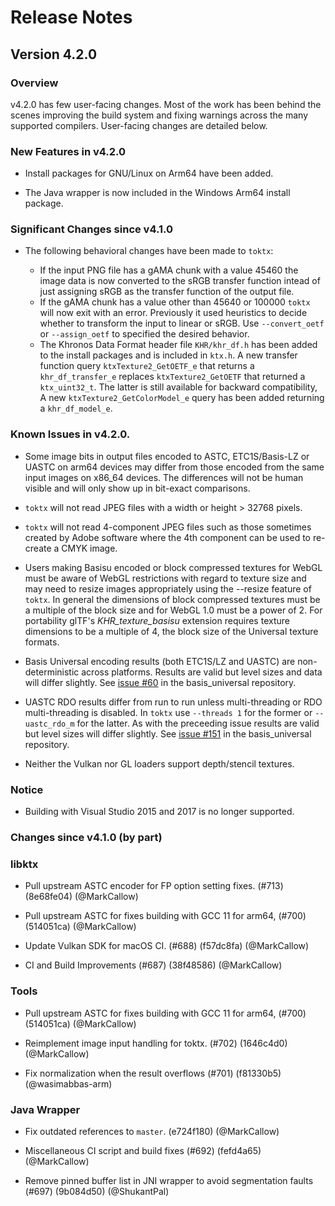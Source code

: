 <!-- Copyright 2023, The Khronos Group Inc. -->
<!-- SPDX-License-Identifier: Apache-2.0 -->
Release Notes
=============
## Version 4.2.0
### Overview

v4.2.0 has few user-facing changes. Most of the work has been behind the scenes improving the build system and fixing warnings across the many supported compilers. User-facing changes are detailed below.

### New Features in v4.2.0

* Install packages for GNU/Linux on Arm64 have been added.

* The Java wrapper is now included in the Windows Arm64 install package.

### Significant Changes since v4.1.0

* The following behavioral changes have been made to `toktx`:

    * If the input PNG file has a gAMA chunk with a value 45460 the image data is now converted to the sRGB transfer function intead of just assigning sRGB as the transfer function of the output file.
    * If the gAMA chunk has a value other than 45640 or 100000 `toktx` will now exit with an error. Previously it used heuristics to decide whether to transform the input to linear or sRGB. Use `--convert_oetf` or `--assign_oetf` to specified the desired behavior.
    * The Khronos Data Format header file `KHR/khr_df.h` has been added to the install packages and is included in `ktx.h`. A new transfer function query `ktxTexture2_GetOETF_e` that returns a `khr_df_transfer_e` replaces `ktxTexture2_GetOETF` that returned a `ktx_uint32_t`. The latter is still available for backward compatibility, A new `ktxTexture2_GetColorModel_e` query has been added returning a `khr_df_model_e`.

### Known Issues in v4.2.0.

* Some image bits in output files encoded to ASTC, ETC1S/Basis-LZ or UASTC on arm64 devices may differ from those encoded from the same input images on x86_64 devices. The differences will not be human visible and will only show up in bit-exact comparisons. 

* `toktx` will not read JPEG files with a width or height > 32768 pixels.

* `toktx` will not read 4-component JPEG files such as those sometimes created by Adobe software where the 4th component can be used to re-create a CMYK image.

* Users making Basisu encoded or block compressed textures for WebGL must be aware of WebGL restrictions with regard to texture size and may need to resize images appropriately using the --resize feature of `toktx`.  In general the dimensions of block compressed textures must be a multiple of the block size and for WebGL 1.0 must be a power of 2. For portability glTF's _KHR\_texture\_basisu_ extension requires texture dimensions to be a multiple of 4, the block size of the Universal texture formats.

* Basis Universal encoding results (both ETC1S/LZ and UASTC) are non-deterministic across platforms. Results are valid but level sizes and data will differ slightly.  See [issue #60](https://github.com/BinomialLLC/basis_universal/issues/60) in the basis_universal repository.

* UASTC RDO results differ from run to run unless multi-threading or RDO multi-threading is disabled. In `toktx` use `--threads 1` for the former or `--uastc_rdo_m` for the latter. As with the preceeding issue results are valid but level sizes will differ slightly. See [issue #151](https://github.com/BinomialLLC/basis_universal/issues/151) in the basis_universal repository.

* Neither the Vulkan nor GL loaders support depth/stencil textures.

### Notice

* Building with Visual Studio 2015 and 2017 is no longer supported.

### Changes since v4.1.0 (by part)
### libktx

* Pull upstream ASTC encoder for FP option setting fixes. (#713) (8e68fe04) (@MarkCallow)

* Pull upstream ASTC for fixes building with GCC 11 for arm64, (#700) (514051ca) (@MarkCallow)

* Update Vulkan SDK for macOS CI. (#688) (f57dc8fa) (@MarkCallow)

* CI and Build Improvements (#687) (38f48586) (@MarkCallow)

### Tools

* Pull upstream ASTC for fixes building with GCC 11 for arm64, (#700) (514051ca) (@MarkCallow)

* Reimplement image input handling for toktx. (#702) (1646c4d0) (@MarkCallow)

* Fix normalization when the result overflows (#701) (f81330b5) (@wasimabbas-arm)





### Java Wrapper

* Fix outdated references to `master`. (e724f180) (@MarkCallow)

* Miscellaneous CI script and build fixes (#692) (fefd4a65) (@MarkCallow)

* Remove pinned buffer list in JNI wrapper to avoid segmentation faults (#697) (9b084d50) (@ShukantPal)


